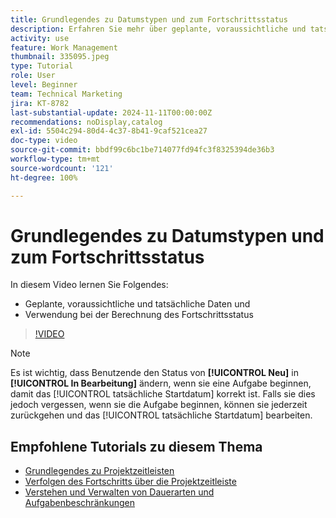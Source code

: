 ```yaml
---
title: Grundlegendes zu Datumstypen und zum Fortschrittsstatus
description: Erfahren Sie mehr über geplante, voraussichtliche und tatsächliche Daten und deren Verwendung bei der Berechnung des Fortschrittsstatus.
activity: use
feature: Work Management
thumbnail: 335095.jpeg
type: Tutorial
role: User
level: Beginner
team: Technical Marketing
jira: KT-8782
last-substantial-update: 2024-11-11T00:00:00Z
recommendations: noDisplay,catalog
exl-id: 5504c294-80d4-4c37-8b41-9caf521cea27
doc-type: video
source-git-commit: bbdf99c6bc1be714077fd94fc3f8325394de36b3
workflow-type: tm+mt
source-wordcount: '121'
ht-degree: 100%

---
```


# Grundlegendes zu Datumstypen und zum Fortschrittsstatus

In diesem Video lernen Sie Folgendes:

* Geplante, voraussichtliche und tatsächliche Daten und
* Verwendung bei der Berechnung des Fortschrittsstatus

>[!VIDEO](https://video.tv.adobe.com/v/3436616/?quality=12&learn=on&enablevpops=1&captions=ger)

>[!NOTE]
>
>Es ist wichtig, dass Benutzende den Status von **[!UICONTROL Neu]** in **[!UICONTROL In Bearbeitung]** ändern, wenn sie eine Aufgabe beginnen, damit das [!UICONTROL tatsächliche Startdatum] korrekt ist. Falls sie dies jedoch vergessen, wenn sie die Aufgabe beginnen, können sie jederzeit zurückgehen und das [!UICONTROL tatsächliche Startdatum] bearbeiten.


## Empfohlene Tutorials zu diesem Thema

* [Grundlegendes zu Projektzeitleisten](/help/manage-work/project-timelines/understand-project-timelines.md)
* [Verfolgen des Fortschritts über die Projektzeitleiste](/help/manage-work/project-timelines/track-work-progress-from-the-project-timeline.md)
* [Verstehen und Verwalten von Dauerarten und Aufgabenbeschränkungen](/help/manage-work/intermediate-projects/understand-and-manage-duration-types-and-task-constraints.md)

